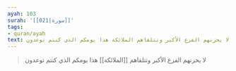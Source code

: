 ```yaml
---
ayah: 103
surah: '[[021|سورة]]'
tags:
- quran/ayah
text: لا يحزنهم الفزع الأكبر وتتلقاهم الملائكة هذا يومكم الذي كنتم توعدون
---
```

> لا يحزنهم الفزع الأكبر وتتلقاهم [[الملائكة]] هذا يومكم الذي كنتم توعدون
